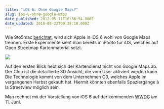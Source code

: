 ```yaml
---
title: "iOS 6: Ohne Google Maps?"
slug: ios-6-ohne-google-maps
date_published: 2012-05-11T16:36:54.000Z
date_updated: 2018-08-22T09:38:10.000Z
---
```


Wie 9to5mac [berichtet](http://9to5mac.com/2012/05/11/ios-6-apple-drops-google-maps-debuts-in-house-maps-with-incredible-3d-mode/), wird sich Apple in iOS 6 wohl von Google Maps trennen. Erste Experimente sieht man bereits in iPhoto für iOS, welches auf Open Streetmap Kartenmaterial setzt. 

[![](//picdump.thafaker.de/2012/05/Foto-1024x812.png)](__GHOST_URL__/ios-6-ohne-google-maps/foto-8/)

Auf den ersten Blick hebt sich der Kartendienst nicht von Google Maps ab. Der Clou ist die detaillierte 3D Ansicht, die vom User aktiviert werden kann. Die Technologie kommt von dem Unternehmen C3, welches Apple im vergangenen Herbst gekauft hat. Hiermit könnten ebenfalls Spaziergänge à la Streetview möglich sein.

 Man rechnet mit der Vorstellung von iOS 6 auf der kommenden [WWDC](__GHOST_URL__/apple-hat-termin-fur-die-wwdc-2012-angekundigt/) am 11. Juni.
